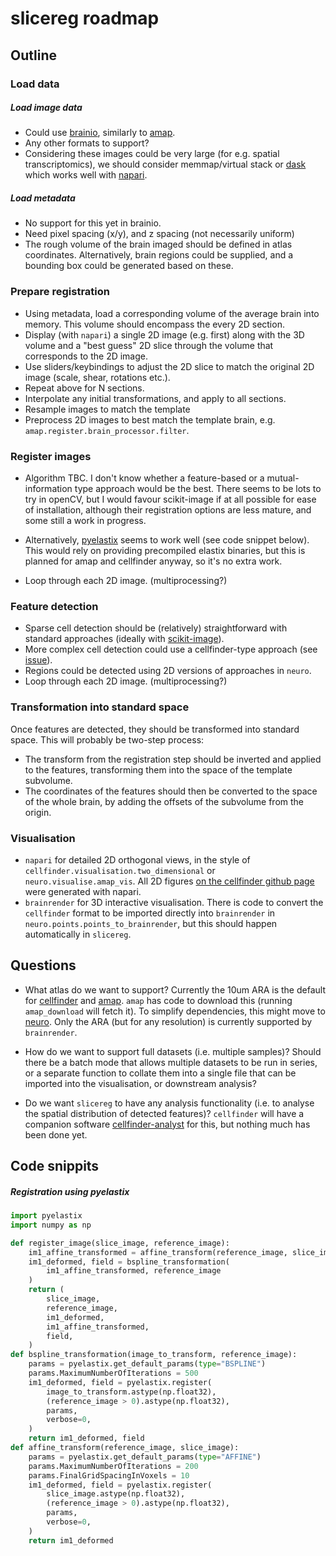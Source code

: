 # slicereg roadmap

## Outline

### Load data
##### Load image data
* Could use [brainio](https://github.com/adamltyson/brainio), similarly to 
[amap](https://github.com/SainsburyWellcomeCentre/amap-python).
* Any other formats to support?
*  Considering these images could be very large 
(for e.g. spatial transcriptomics), we should consider memmap/virtual stack 
or [dask](https://dask.org/) which works well with 
[napari](https://github.com/napari/napari).

##### Load metadata
* No support for this yet in brainio.
* Need pixel spacing (x/y), and z spacing (not necessarily uniform)
* The rough volume of the brain imaged should be defined in atlas coordinates.
 Alternatively, brain regions could be supplied, and a 
bounding box could be generated based on these.


### Prepare registration
* Using metadata, load a corresponding volume of the average brain into memory. 
This volume should encompass the every 2D section.
* Display (with `napari`) a single 2D image (e.g. first) along with the 3D 
volume and a "best guess" 2D slice through the volume that corresponds to the 
2D image.
* Use sliders/keybindings to adjust the 2D slice to match the original 2D 
image (scale, shear, rotations etc.).
* Repeat above for N sections.
* Interpolate any initial transformations, and apply to all sections.
* Resample images to match the template
* Preprocess 2D images to best match the template brain, e.g. 
`amap.register.brain_processor.filter`.


### Register images
* Algorithm TBC. I don't know whether a feature-based or a mutual-information
 type approach would be the best. There seems to be lots to try in openCV, but 
 I would favour scikit-image if at all possible for ease of installation, 
 although their registration options are less mature, and some still a work 
 in progress. 
 
* Alternatively, [pyelastix](https://github.com/almarklein/pyelastix) 
seems to work well (see code snippet below). This would rely on providing 
precompiled elastix binaries, but this is planned for amap and cellfinder 
anyway, so it's no extra work.
 
* Loop through each 2D image. (multiprocessing?)


### Feature detection
* Sparse cell detection should be (relatively) straightforward with standard 
approaches (ideally with [scikit-image](https://scikit-image.org/)).
* More complex cell detection could use a cellfinder-type approach (see 
[issue](https://github.com/SainsburyWellcomeCentre/cellfinder/issues/79)).
* Regions could be detected using 2D versions of approaches in `neuro`.
* Loop through each 2D image. (multiprocessing?)

### Transformation into standard space
Once features are detected, they should be transformed into standard space. 
 This will probably be two-step process:
* The transform from the registration step should be inverted and applied to 
 the features, transforming them into the space of the template subvolume.
* The coordinates of the features should then be converted to the space of 
the whole brain, by adding the offsets of the subvolume from the origin.

### Visualisation
* `napari` for detailed 2D orthogonal views, in the style of 
`cellfinder.visualisation.two_dimensional` or `neuro.visualise.amap_vis`. All 
2D figures 
[on the cellfinder github page](https://github.com/SainsburyWellcomeCentre/cellfinder)
 were generated with napari.
 * `brainrender` for 3D interactive visualisation. There is code to convert 
 the `cellfinder` format to be imported directly into `brainrender` in 
 `neuro.points.points_to_brainrender`, but this should happen automatically 
 in `slicereg`.


## Questions
* What atlas do we want to support? Currently the 10um ARA is the default for
[cellfinder](https://github.com/SainsburyWellcomeCentre/cellfinder) and
[amap](https://github.com/SainsburyWellcomeCentre/amap-python). `amap` has code 
to download this (running `amap_download` will fetch it). 
To simplify dependencies, this might move to 
[neuro](https://github.com/SainsburyWellcomeCentre/neuro). Only the ARA (but 
for any resolution) is currently supported by `brainrender`.

* How do we want to support full datasets (i.e. multiple samples)? Should there
 be a batch mode that allows multiple datasets to be run in series, or a 
 separate function to collate them into a single file that can be imported 
 into the visualisation, or downstream analysis?
 
* Do we want `slicereg` to have any analysis functionality (i.e. to analyse
the spatial distribution of detected features)? `cellfinder` will have a
 companion software 
 [cellfinder-analyst](https://github.com/adamltyson/cellfinder-analyst) for 
 this, but nothing much has been done yet.
 

## Code snippits

##### Registration using pyelastix
```python
import pyelastix
import numpy as np

def register_image(slice_image, reference_image):
    im1_affine_transformed = affine_transform(reference_image, slice_image)
    im1_deformed, field = bspline_transformation(
        im1_affine_transformed, reference_image
    )
    return (
        slice_image,
        reference_image,
        im1_deformed,
        im1_affine_transformed,
        field,
    )
def bspline_transformation(image_to_transform, reference_image):
    params = pyelastix.get_default_params(type="BSPLINE")
    params.MaximumNumberOfIterations = 500
    im1_deformed, field = pyelastix.register(
        image_to_transform.astype(np.float32),
        (reference_image > 0).astype(np.float32),
        params,
        verbose=0,
    )
    return im1_deformed, field
def affine_transform(reference_image, slice_image):
    params = pyelastix.get_default_params(type="AFFINE")
    params.MaximumNumberOfIterations = 200
    params.FinalGridSpacingInVoxels = 10
    im1_deformed, field = pyelastix.register(
        slice_image.astype(np.float32),
        (reference_image > 0).astype(np.float32),
        params,
        verbose=0,
    )
    return im1_deformed
```


